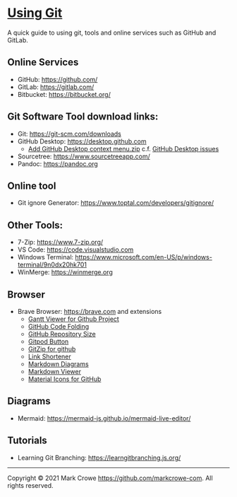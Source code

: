 # [Using Git](https://github.com/markcrowe-com/using-git)

A quick guide to using git, tools and online services such as GitHub and GitLab.  

## Online Services
- GitHub: <https://github.com/>
- GitLab: <https://gitlab.com/>
- Bitbucket: <https://bitbucket.org/>

## Git Software Tool download links:
- Git: <https://git-scm.com/downloads>
- GitHub Desktop: <https://desktop.github.com>
  - [Add GitHub Desktop context menu.zip](https://github.com/desktop/desktop/files/6822889/Add.GitHubDesktop.context.menu.zip) c.f. [GitHub Desktop issues](https://github.com/desktop/desktop/issues/5373/)
- Sourcetree: <https://www.sourcetreeapp.com/>
- Pandoc: <https://pandoc.org>

## Online tool
- Git ignore Generator: <https://www.toptal.com/developers/gitignore/>

## Other Tools:
- 7-Zip: <https://www.7-zip.org/>
- VS Code: <https://code.visualstudio.com>
- Windows Terminal: <https://www.microsoft.com/en-US/p/windows-terminal/9n0dx20hk701>
- WinMerge: <https://winmerge.org>

## Browser
- Brave Browser: <https://brave.com> and extensions
  - [Gantt Viewer for Github Project](https://chrome.google.com/webstore/detail/gantt-viewer-for-github-p/epmlnpbkbohmcdncnblilnafjcmgdlmi)
  - [GitHub Code Folding](https://chrome.google.com/webstore/detail/github-code-folding/lefcpjbffalgdcdgidjdnmabfenecjdf)
  - [GitHub Repository Size](https://chrome.google.com/webstore/detail/github-repository-size/apnjnioapinblneaedefcnopcjepgkci)
  - [Gitpod Button](https://chrome.google.com/webstore/detail/gitpod-always-ready-to-co/dodmmooeoklaejobgleioelladacbeki)
  - [GitZip for github](https://chrome.google.com/webstore/detail/gitzip-for-github/ffabmkklhbepgcgfonabamgnfafbdlkn)
  - [Link Shortener](https://timleland.com/link-shortener-extension/)
  - [Markdown Diagrams](https://chrome.google.com/webstore/detail/markdown-diagrams/pmoglnmodacnbbofbgcagndelmgaclel)
  - [Markdown Viewer](https://chrome.google.com/webstore/detail/markdown-viewer/ckkdlimhmcjmikdlpkmbgfkaikojcbjk)
  - [Material Icons for GitHub](https://chrome.google.com/webstore/detail/material-icons-for-github/bggfcpfjbdkhfhfmkjpbhnkhnpjjeomc?hl=en)

## Diagrams
- Mermaid: <https://mermaid-js.github.io/mermaid-live-editor/>

## Tutorials
- Learning Git Branching: <https://learngitbranching.js.org/>


---
Copyright &copy; 2021 Mark Crowe <https://github.com/markcrowe-com>. All rights reserved.